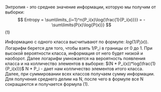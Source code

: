 Энтропия - это среднее значение информации, которую мы получим от выборки:
$$
Entropy = \sum\limits_{i=1}^n{P_i(x)\log{\frac{1}{P_i(x)}}}
 = -\sum\limits{P(x)\log{P(x)}}
 $$                                                (1)

Информацию с одного класса высчитывают по формуле:
$log{(1/P_i(x))}$. Логарифм берется для того, чтобы взять 1/P_i в границы от 0 до 1. При высокой вероятности класса, информация от него будет низкой и наоборот. Далее логарифм умножается на вероятность появления класса и на колличество элементов в выборке:
$(N * P_i(x))*log(\frac{1}{P_i(x)})$ 
N * P_i - дает нам колличество элементов итого класса. Далее, при суммировании всех классов получаем сумму информации. Для получения среднего делим на N, после чего в формуле все N сокращаются и получается формула (1).